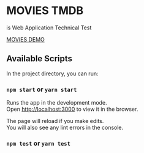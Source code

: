 # MOVIES TMDB

is Web Application Technical Test

[MOVIES DEMO](https://movie-tmdb-tau-two.vercel.app)

## Available Scripts

In the project directory, you can run:

### `npm start` or `yarn start`

Runs the app in the development mode.\
Open [http://localhost:3000](http://localhost:3000) to view it in the browser.

The page will reload if you make edits.\
You will also see any lint errors in the console.

### `npm test` or `yarn test`
  